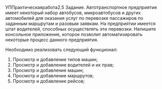 УППрактическаяработа2.5
Задание. Автотранспортное предприятие имеет некоторый набор автобусов,
микроавтобусов и других автомобилей для оказания услуг по перевозке пассажиров по
заданным маршрутам и разовым заявкам. На предприятии имеется штат водителей,
способных осуществлять эти перевозки. Напишите консольное приложение, которое
позволит автоматизировать некоторые процесс данного предприятия.

Необходимо реализовать следующий функционал:
1. Просмотр и добавление типов машин;
2. Просмотр и добавление водителей и их прав;
3. Просмотр и добавление машин;
4. Просмотр и добавление маршрутов;
5. Просмотр и добавление рейсов;
